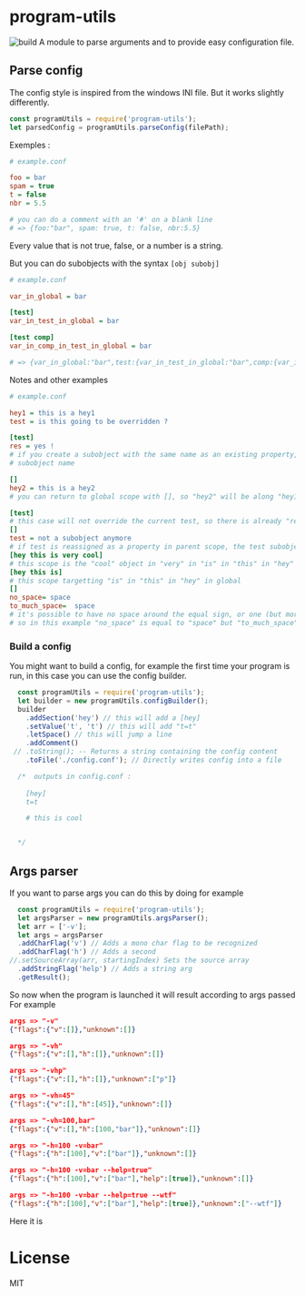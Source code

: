 # program-utils
![build](https://img.shields.io/travis/ahoZiorce/program-utils.svg)
A module to parse arguments and to provide easy configuration file.

## Parse config
The config style is inspired from the windows INI file. But it works slightly differently.
```javascript
const programUtils = require('program-utils');
let parsedConfig = programUtils.parseConfig(filePath);
```
Exemples :
```ini
# example.conf

foo = bar
spam = true
t = false
nbr = 5.5

# you can do a comment with an '#' on a blank line
# => {foo:"bar", spam: true, t: false, nbr:5.5}
```
Every value that is not true, false, or a number is a string.

But you can do subobjects with the syntax `[obj subobj]`
```ini
# example.conf

var_in_global = bar

[test]
var_in_test_in_global = bar

[test comp]
var_in_comp_in_test_in_global = bar

# => {var_in_global:"bar",test:{var_in_test_in_global:"bar",comp:{var_in_comp_in_test_in_global:"bar"}}}
```

Notes and other examples
```ini
# example.conf

hey1 = this is a hey1
test = is this going to be overridden ?

[test]
res = yes !
# if you create a subobject with the same name as an existing property, the property will be overriden by the 
# subobject name

[]
hey2 = this is a hey2
# you can return to global scope with [], so "hey2" will be along "hey1"

[test]
# this case will not override the current test, so there is already "res" defined here
[]
test = not a subobject anymore
# if test is reassigned as a property in parent scope, the test subobject will be overriden also
[hey this is very cool]
# this scope is the "cool" object in "very" in "is" in "this" in "hey" in global
[hey this is]
# this scope targetting "is" in "this" in "hey" in global
[]
no_space= space
to_much_space=  space
# it's possible to have no space around the equal sign, or one (but more will add a space in the value)
# so in this example "no_space" is equal to "space" but "to_much_space" is equal to " space"
```

### Build a config
You might want to build a config, for example the first time your program is run, in this case you
can use the config builder.
```javascript
  const programUtils = require('program-utils');
  let builder = new programUtils.configBuilder();
  builder
    .addSection('hey') // this will add a [hey]
    .setValue('t', 't') // this will add "t=t"
    .letSpace() // this will jump a line
    .addComment()
 // .toString(); -- Returns a string containing the config content
    .toFile('./config.conf'); // Directly writes config into a file

  /*  outputs in config.conf :
  
    [hey]
    t=t

    # this is cool


  */
```

## Args parser
If you want to parse args you can do this by doing for example
```javascript
  const programUtils = require('program-utils');
  let argsParser = new programUtils.argsParser();
  let arr = ['-v'];
  let args = argsParser
  .addCharFlag('v') // Adds a mono char flag to be recognized
  .addCharFlag('h') // Adds a second
//.setSourceArray(arr, startingIndex) Sets the source array
  .addStringFlag('help') // Adds a string arg
  .getResult();
```
So now when the program is launched it will result according to args passed
For example
```json
args => "-v"
{"flags":{"v":[]},"unknown":[]}

args => "-vh"
{"flags":{"v":[],"h":[]},"unknown":[]}

args => "-vhp"
{"flags":{"v":[],"h":[]},"unknown":["p"]}

args => "-vh=45"
{"flags":{"v":[],"h":[45]},"unknown":[]}

args => "-vh=100,bar"
{"flags":{"v":[],"h":[100,"bar"]},"unknown":[]}

args => "-h=100 -v=bar"
{"flags":{"h":[100],"v":["bar"]},"unknown":[]}

args => "-h=100 -v=bar --help=true"
{"flags":{"h":[100],"v":["bar"],"help":[true]},"unknown":[]}

args => "-h=100 -v=bar --help=true --wtf"
{"flags":{"h":[100],"v":["bar"],"help":[true]},"unknown":["--wtf"]}
```

Here it is

# License

MIT